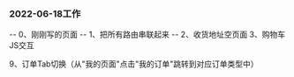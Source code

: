 ### 2022-06-18工作
-- 0、刚刚写的页面
-- 1、把所有路由串联起来
-- 2、收货地址空页面
3、购物车JS交互

9、订单Tab切换（从"我的页面"点击"我的订单"跳转到对应订单类型中）
